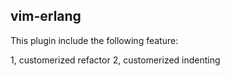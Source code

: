 ## vim-erlang

This plugin include the following feature:

1, customerized refactor
2, customerized indenting

